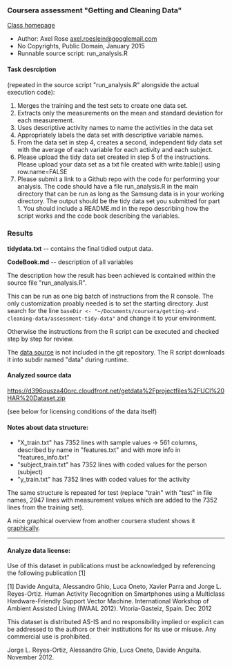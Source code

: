 ### Coursera assessment "Getting and Cleaning Data"

[Class homepage](https://class.coursera.org/getdata-010)

- Author: Axel Rose <axel.roeslein@googlemail.com>
- No Copyrights, Public Domain, January 2015
- Runnable source script: run_analysis.R


#### Task desrciption
(repeated in the source script "run_analysis.R" alongside the actual execution code):

1. Merges the training and the test sets to create one data set.
2. Extracts only the measurements on the mean and standard deviation for each measurement.
3. Uses descriptive activity names to name the activities in the data set
4. Appropriately labels the data set with descriptive variable names.
5. From the data set in step 4, creates a second, independent tidy data set with the average of each variable for each activity and each subject.
6. Please upload the tidy data set created in step 5 of the instructions. Please upload your data set as a txt file created with write.table() using row.name=FALSE
7. Please submit a link to a Github repo with the code for performing your analysis. The code should have a file run_analysis.R in the main directory that can be run as long as the Samsung data is in your working directory. The output should be the tidy data set you submitted for part 1. You should include a README.md in the repo describing how the script works and the code book describing the variables.

### Results

**tidydata.txt** -- contains the final tidied output data.

**CodeBook.md** -- description of all variables

The description how the result has been achieved is contained within the source file "run_analysis.R".

This can be run as one big batch of instructions from the R console. The only customization proably needed is to set the starting directory. Just search for the line `baseDir <- "~/Documents/coursera/getting-and-cleaning-data/assessment-tidy-data"` and change it to your environment.

Otherwise the instructions from the R script can be executed and checked step by step for review.

The [data source](https://d396qusza40orc.cloudfront.net/getdata%2Fprojectfiles%2FUCI%20HAR%20Dataset.zip) is not included in the git repository. The R script downloads it into subdir named "data" during runtime.


#### Analyzed source data

https://d396qusza40orc.cloudfront.net/getdata%2Fprojectfiles%2FUCI%20HAR%20Dataset.zip

(see below for licensing conditions of the data itself)

#### Notes about data structure:

- "X_train.txt" has 7352 lines with sample values -> 561 columns, described by name in "features.txt" and with more info in "features_info.txt"
- "subject_train.txt" has 7352 lines with coded values for the person (subject)
- "y_train.txt" has 7352 lines with coded values for the activity

The same structure is repeated for test (replace "train" with "test" in file names, 2947 lines with measurement values which are added to the 7352 lines from the training set).

A nice graphical overview from another coursera student shows it [graphically](https://coursera-forum-screenshots.s3.amazonaws.com/ab/a2776024af11e4a69d5576f8bc8459/Slide2.png).

---

#### Analyze data license:

Use of this dataset in publications must be acknowledged by referencing the following publication [1]

[1] Davide Anguita, Alessandro Ghio, Luca Oneto, Xavier Parra and Jorge L. Reyes-Ortiz. Human Activity Recognition on Smartphones using a Multiclass Hardware-Friendly Support Vector Machine. International Workshop of Ambient Assisted Living (IWAAL 2012). Vitoria-Gasteiz, Spain. Dec 2012

This dataset is distributed AS-IS and no responsibility implied or explicit can be addressed to the authors or their institutions for its use or misuse. Any commercial use is prohibited.

Jorge L. Reyes-Ortiz, Alessandro Ghio, Luca Oneto, Davide Anguita. November 2012.